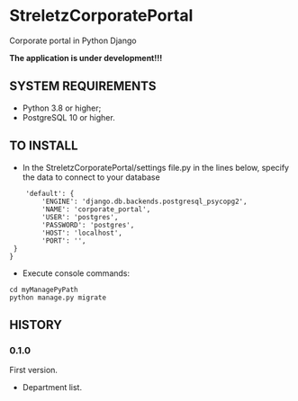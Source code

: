 # StreletzCorporatePortal

Corporate portal in Python Django

**The application is under development!!!**

## SYSTEM REQUIREMENTS

 - Python 3.8 or higher;
 - PostgreSQL 10 or higher.

## TO INSTALL

 - In the StreletzCorporatePortal/settings file.py in the lines below, specify the data to connect to your database

```DATABASES = {
    'default': {
        'ENGINE': 'django.db.backends.postgresql_psycopg2',
        'NAME': 'corporate_portal',
        'USER': 'postgres',
        'PASSWORD': 'postgres',
        'HOST': 'localhost',
        'PORT': '',
 }
}
```

 - Execute console commands:

```
cd myManagePyPath
python manage.py migrate
   ```
## HISTORY

### 0.1.0

First version.

 - Department list.